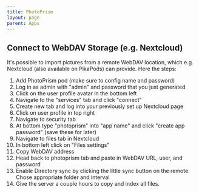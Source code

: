 ```yaml
---
title: PhotoPrism
layout: page
parent: Apps
---
```


## Connect to WebDAV Storage (e.g. Nextcloud)

It's possible to import pictures from a remote WebDAV location, which e.g. Nextcloud (also available on PikaPods) can provide. Here the steps:

1. Add PhotoPrism pod (make sure to config name and password)
2. Log in as admin with "admin" and password that you just generated
3. Click on the user profile avatar in the bottom left
4. Navigate to the "services" tab and click "connect"
5. Create new tab and log into your previously set up Nextcloud page
6. Click on user profile in top right 
7. Navigate to security tab
8. At bottom type "photoprism" into "app name" and click "create app password" (save these for later)
9. Navigate to files tab in Nextcloud
10. In bottom left click on "Files settings"
11. Copy WebDAV address
12. Head back to photoprism tab and paste in WebDAV URL, user, and password
13. Enable Directory sync by clicking the little sync button on the remote. Chose appropriate folder and interval
14. Give the server a couple hours to copy and index all files.

